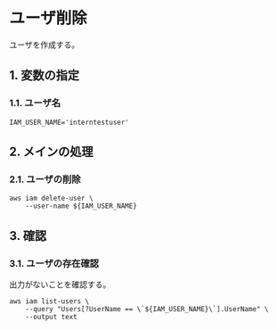 <!-- omit in toc -->
# ユーザ削除

ユーザを作成する。

## 1. 変数の指定

### 1.1. ユーザ名

    IAM_USER_NAME='interntestuser'

## 2. メインの処理

### 2.1. ユーザの削除

    aws iam delete-user \
        --user-name ${IAM_USER_NAME} 

## 3. 確認

### 3.1. ユーザの存在確認

出力がないことを確認する。

    aws iam list-users \
        --query "Users[?UserName == \`${IAM_USER_NAME}\`].UserName" \
        --output text
